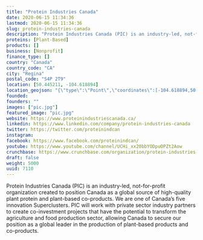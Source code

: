 ```yaml
---
title: "Protein Industries Canada"
date: 2020-06-15 11:34:36
lastmod: 2020-06-15 11:34:36
slug: protein-industries-canada
description: "Protein Industries Canada (PIC) is an industry-led, not-for-profit organization created to position Canada as a global source of high-quality plant protein and plant-based co-products. We are one of Canada’s five innovation Superclusters. PIC will work with private sector industry partners to create co-investment projects that have the potential to transform the agriculture and food production sector, allowing Canada to secure our position as a global leader in the production of plant-based products and co-products."
proteins: [Plant-Based]
products: []
business: [Nonprofit]
finance_type: []
country: "Canada"
country_code: "CA"
city: "Regina"
postal_code: "S4P 2T9"
location: [50.445211, -104.618894]
location_geojson: "{\"type\":\"Point\",\"coordinates\":[-104.618894,50.445211]}"
founded: 
founders: ""
images: ["pic.jpg"]
featured_image: "pic.jpg"
website: https://www.proteinindustriescanada.ca/
linkedin: https://www.linkedin.com/company/protein-industries-canada
twitter: https://twitter.com/proteinindcan
instagram: 
facebook: https://www.facebook.com/proteinindcan/
youtube: https://www.youtube.com/channel/UCHi_xx20bbYODpuOPZt2Aow
crunchbase: https://www.crunchbase.com/organization/protein-industries-canada
draft: false
weight: 5000
uuid: 7110
---
```

Protein Industries Canada (PIC) is an industry-led, not-for-profit organization created to position Canada as a global source of high-quality plant protein and plant-based co-products. We are one of Canada’s five innovation Superclusters. PIC will work with private sector industry partners to create co-investment projects that have the potential to transform the agriculture and food production sector, allowing Canada to secure our position as a global leader in the production of plant-based products and co-products.
